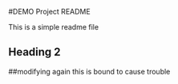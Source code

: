#DEMO Project README

This is a simple readme file

## Heading 2

##modifying again
this is bound to cause trouble
